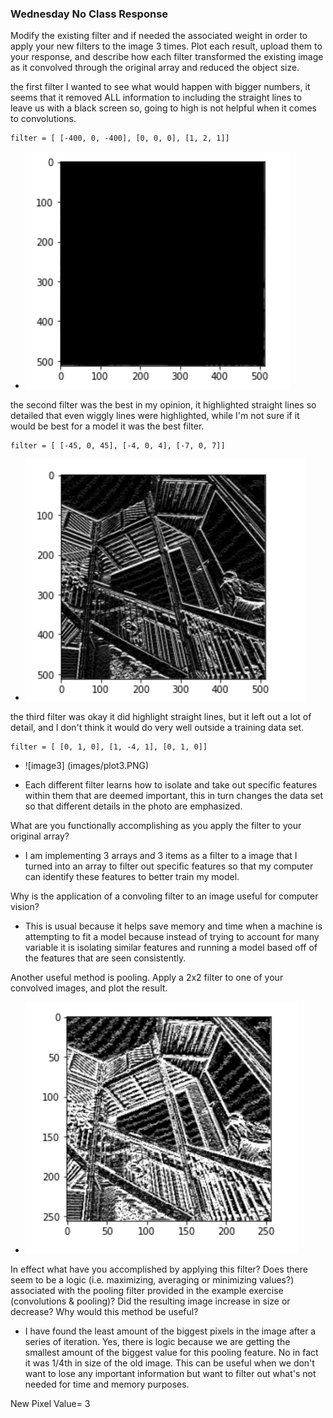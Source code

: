 ### Wednesday No Class Response 
Modify the existing filter and if needed the associated weight in order to apply your new filters to the image 3 times. Plot each result, upload them to your response, and describe how each filter transformed the existing image as it convolved through the original array and reduced the object size.

the first filter I wanted to see what would happen with bigger numbers, it seems that it removed ALL information to including the straight lines to leave us with a black screen so, going to high is not helpful when it comes to convolutions.

    filter = [ [-400, 0, -400], [0, 0, 0], [1, 2, 1]]

- ![image](plot1.PNG)

the second filter was the best in my opinion, it highlighted straight lines so detailed that even wiggly lines were highlighted, while I'm not sure if it would be best for a model it was the best filter.

    filter = [ [-45, 0, 45], [-4, 0, 4], [-7, 0, 7]]
- ![image2](images/plot2.PNG)
    
the third filter was okay it did highlight straight lines, but it left out a lot of detail, and I don't think it would do very well outside a training data set.

    filter = [ [0, 1, 0], [1, -4, 1], [0, 1, 0]]
- ![image3] (images/plot3.PNG)
  
- Each different filter learns how to isolate and take out specific features within them that are deemed important, this in turn changes the data set so that different details in the photo are emphasized. 

What are you functionally accomplishing as you apply the filter to your original array? 
- I am implementing 3 arrays and 3 items as a filter to a image that I turned into an array to filter out specific features so that my computer can identify these features to better train my model. 

Why is the application of a convoling filter to an image useful for computer vision? 
- This is usual because it helps save memory and time when a machine is attempting to fit a model because instead of trying to account for many variable it is isolating similar features and running a model based off of the features that are seen consistently. 

Another useful method is pooling. Apply a 2x2 filter to one of your convolved images, and plot the result.
- ![plot4](images/pooling_image.PNG)

In effect what have you accomplished by applying this filter? Does there seem to be a logic (i.e. maximizing, averaging or minimizing values?) associated with the pooling filter provided in the example exercise (convolutions & pooling)? Did the resulting image increase in size or decrease? Why would this method be useful?
- I have found the least amount of the biggest pixels in the image after a series of iteration. Yes, there is logic because we are getting the smallest amount of the biggest value for this pooling feature. No in fact it was 1/4th in size of the old image. This can be useful when we don't want to lose any important information but want to filter out what's not needed for time and memory purposes. 

New Pixel Value= 3
